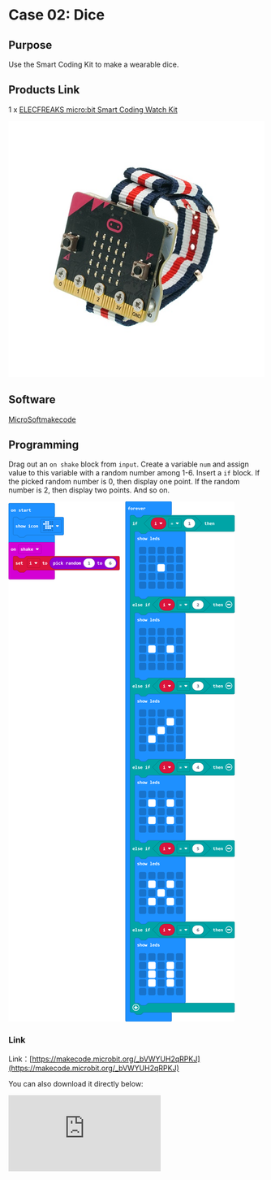 # Case 02: Dice

## Purpose

 Use the Smart Coding Kit to make a wearable dice.

## Products Link

 1 x [ELECFREAKS micro:bit Smart Coding Watch Kit](https://www.elecfreaks.com/micro-bit-smart-coding-kit.html)





![](./images/smart_coding_kit_case_02_01.png)



## Software

[MicroSoftmakecode](https://makecode.microbit.org/#)


## Programming



 Drag out an `on shake` block from `input`. Create a variable `num` and assign value to this variable with a random number among 1-6.
 Insert a `if` block. If the picked random number is 0, then display one point. If the random number is 2, then display two points. And so on.

![](./images/smart_coding_kit_case_02_02.png)





### Link
 Link：[https://makecode.microbit.org/_bVWYUH2qRPKJ](https://makecode.microbit.org/_bVWYUH2qRPKJ)

 You can also download it directly below:

<div
    style={{
        position: 'relative',
        paddingBottom: '60%',
        overflow: 'hidden',
    }}
>
    <iframe
        src="https://makecode.microbit.org/_bVWYUH2qRPKJ"
        frameborder="0"
        sandbox="allow-popups allow-forms allow-scripts allow-same-origin"
        style={{
            position: 'absolute',
            width: '100%',
            height: '100%',
        }}
    />
</div>



## Result


 A random number will be created each time when we shake our micro:bit.


## Exploration



## FAQ



## Relevant File

